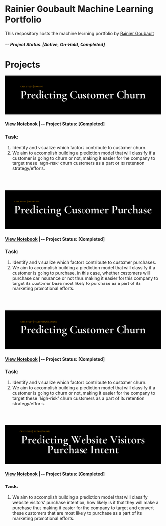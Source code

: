 # Rainier Goubault Machine Learning Portfolio
This respository hosts the machine learning portfolio by [Rainier Goubault](https://www.linkedin.com/in/rainiergoubault/)

##### -- Project Status: [Active, On-Hold, Completed]

# Projects
![This is an image](https://github.com/rgoubault/machine-learning-portfolio/blob/main/images/cutomer-churn-bank-github.png)
#### [View Notebook](https://nbviewer.org/github/rgoubault/machine-learning-portfolio/blob/main/01-notebook/customer-churn-banking/customer-churn-bank.ipynb) | -- Project Status: [Completed] 

### Task:
1. Identify and visualize which factors contribute to customer churn.
2. We aim to accomplish building a prediction model that will classify if a customer is going to churn or not, making it easier for the company to target these 'high-risk' churn customers as a part of its retention strategy/efforts.
<br />
<br />


![This is an image](https://github.com/rgoubault/machine-learning-portfolio/blob/main/images/customer-purchase-insurance-github.png)
#### [View Notebook](https://github.com/rgoubault/machine-learning-portfolio/blob/main/predict-customer-purchase-insurance/01-notebook/customer-purchase-insurance.ipynb) | -- Project Status: [Completed] 

### Task:
1. Identify and visualize which factors contribute to customer purchases.
2. We aim to accomplish building a prediction model that will classify if a customer is going to purchase, in this case, whether customers will purchase car insurance or not thus making it easier for this company to target its customer base most likely to purchase as a part of its marketing promotional efforts.
<br />
<br />


![This is an image](https://github.com/rgoubault/machine-learning-portfolio/blob/main/images/customer-churn-telco-github.png)
#### [View Notebook](https://github.com/rgoubault/machine-learning-portfolio/blob/main/customer-churn-telco/01-notebook/customer-churn-telco.ipynb) | -- Project Status: [Completed]  

### Task:
1. Identify and visualize which factors contribute to customer churn.
2. We aim to accomplish building a prediction model that will classify if a customer is going to churn or not, making it easier for the company to target these  'high-risk' churn customers as a part of its retention strategy/efforts.
<br />
<br />


![This is an image](https://github.com/rgoubault/machine-learning-portfolio/blob/main/images/website-visitors-purchase-intent-github.png)
#### [View Notebook](https://github.com/rgoubault/machine-learning-portfolio/blob/main/predict-website-visitor-purchase-intent/01-notebook/website-visitor-purchase-intent.ipynb) | -- Project Status: [Completed] 

### Task:
1. We aim to accomplish building a prediction model that will classify website visitors’ purchase intention, how likely is it that they will make a purchase thus making it easier for the company to target and convert these customers that are most likely to purchase as a part of its marketing promotional efforts.
<br />
<br />


